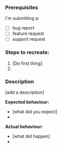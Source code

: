 ### Prerequisites

I'm submitting a:
* [ ] bug report
* [ ] feature request
* [ ] support request

### Steps to recreate:
1. [Do first thing]
2.

### Description

[add a description]

**Expected behaviour:**
- [what did you expect]
-

**Actual behaviour:**
- [what did happen]
-
